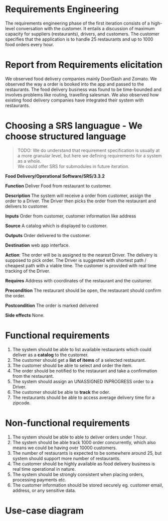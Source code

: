 # Requirements Engineering
The requirements engineering phase of the first iteration consists of a high-level conversation with the customer.
It entails a discussion of maximum capacity for suppliers (restaurants), drivers, and customers.
The customer specifies that the application is to handle 25 restaurants and up to 1000 food orders every hour.

# Report from Requirements elicitation
We observed food delivery companies mainly DoorDash and Zomato. We observed the way a order is booked into the app and passed
to the restaurants. The food delivery business was found to be time-bounded and involves problems like routing, travelling salesman.
We also observed how existing food delivery companies have integrated their system with restaurants.

# Choosing a SRS languague - We choose structured language
> TODO: We do understand that requirement specification is usually at a more granular level, but here we defining requirements for a system as a whole.  
> We could offer SRS for submodules in future iteration.  
  
**Food Delivery/Operational Software/SRS/3.3.2**

**Function** Deliver Food from restaurant to customer.

**Description**	The system will receive a order from customer, assign the order to a Driver. 
The Driver then picks the order from the restaurant and delivers to customer.

**Inputs** Order from customer, customer information like address

**Source** A catalog which is displayed to customer.   

**Outputs** Order delivered to the customer.

**Destination** web app interface.

**Action**:	The order will be is assigned to the nearest Driver. The delivery is supposed to pick order. The Driver is suggested with shortest path / cheapest path with a viable time. The customer is provided with real time tracking of the Driver.  

**Requires** Address with coordinates of the restaurant and the customer.  

**Precondition** The restaurant should be open, the restaurant should confirm the order.

**Postcondition** The order is marked delivered

**Side effects**  None.


# Functional requirements
1. The system should be able to list available restaurants which could deliver as a **catalog** to the customer.   
2. The customer should get a **list of items** of a selected restaurant.
3. The customer should be able to select and order the item.
4. The order should be notified to the restaurant and take a confirmation from the restaurant.   
5. The system should assign an UNASSIGNED INPROGRESS order to a Driver.
6. The customer should be able to **track** the oder.
7. The restaurants should be able to access average delivery time for a zipcode.

# Non-functional requirements
1. The system should be able to able to deliver orders under 1 hour.
2. The system should be able track 1000 order concurrently, which also means we could be having over 10000 customers.
3. The number of restaurants is expected to be somewhere around 25, but system should support more number of restaurants.
4. The customer should be highly available as food delivery business is real time operational in nature.
5. The system should be strongly consistent when placing orders, processing payments etc.
6. The customer information should be stored securely eg. customer email, address, or any sensitive data.  

# Use-case diagram